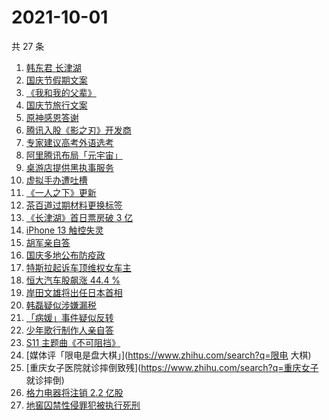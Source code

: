 # 2021-10-01

共 27 条

<!-- BEGIN -->
<!-- 最后更新时间 Fri Oct 01 2021 22:12:09 GMT+0800 (China Standard Time) -->

1. [韩东君 长津湖](https://www.zhihu.com/search?q=长津湖)
1. [国庆节假期文案](https://www.zhihu.com/search?q=国庆节假期文案)
1. [《我和我的父辈》](https://www.zhihu.com/search?q=我和我的父辈)
1. [国庆节旅行文案](https://www.zhihu.com/search?q=国庆节旅行文案)
1. [原神感恩答谢](https://www.zhihu.com/search?q=原神)
1. [腾讯入股《影之刃》开发商](https://www.zhihu.com/search?q=影之刃)
1. [专家建议高考外语选考](https://www.zhihu.com/search?q=外语)
1. [阿里腾讯布局「元宇宙」](https://www.zhihu.com/search?q=元宇宙)
1. [桌游店提供黑执事服务](https://www.zhihu.com/search?q=桌游)
1. [虚拟手办遭吐槽](https://www.zhihu.com/search?q=虚拟手办)
1. [《一人之下》更新](https://www.zhihu.com/search?q=一人之下)
1. [茶百道过期材料更换标签](https://www.zhihu.com/search?q=茶百道)
1. [《长津湖》首日票房破 3 亿](https://www.zhihu.com/search?q=长津湖票房)
1. [iPhone 13 触控失灵](https://www.zhihu.com/search?q=iPhone13)
1. [胡军亲自答](https://www.zhihu.com/search?q=长津湖)
1. [国庆多地公布防疫政](https://www.zhihu.com/search?q=国庆防疫政策)
1. [特斯拉起诉车顶维权女车主](https://www.zhihu.com/search?q=车顶维权)
1. [恒大汽车股飙涨 44.4 %](https://www.zhihu.com/search?q=恒大)
1. [岸田文雄将出任日本首相](https://www.zhihu.com/search?q=岸田文雄)
1. [韩磊疑似涉嫌漏税](https://www.zhihu.com/search?q=韩磊)
1. [「病媛」事件疑似反转](https://www.zhihu.com/search?q=病媛)
1. [少年歌行制作人亲自答](https://www.zhihu.com/search?q=少年歌行)
1. [S11 主题曲《不可阻挡》](https://www.zhihu.com/search?q=s11主题曲)
1. [媒体评「限电是盘大棋」](https://www.zhihu.com/search?q=限电 大棋)
1. [重庆女子医院就诊摔倒致残](https://www.zhihu.com/search?q=重庆女子 就诊摔倒)
1. [格力电器将注销 2.2 亿股](https://www.zhihu.com/search?q=格力股份)
1. [地窖囚禁性侵罪犯被执行死刑](https://www.zhihu.com/search?q=地窖囚禁)

<!-- END -->
